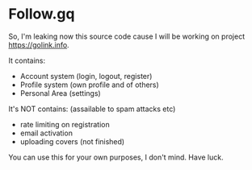 # Follow.gq
So, I'm leaking now this source code cause I will be working on project https://golink.info.

It contains:
- Account system (login, logout, register)
- Profile system (own profile and of others)
- Personal Area (settings)

It's NOT contains: (assailable to spam attacks etc)
- rate limiting on registration
- email activation
- uploading covers (not finished)

You can use this for your own purposes, I don't mind. Have luck.
